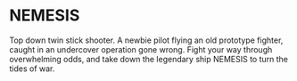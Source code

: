 # NEMESIS
Top down twin stick shooter. A newbie pilot flying an old prototype fighter, caught in an undercover operation gone wrong. Fight your way through overwhelming odds, and take down the legendary ship NEMESIS to turn the tides of war.
